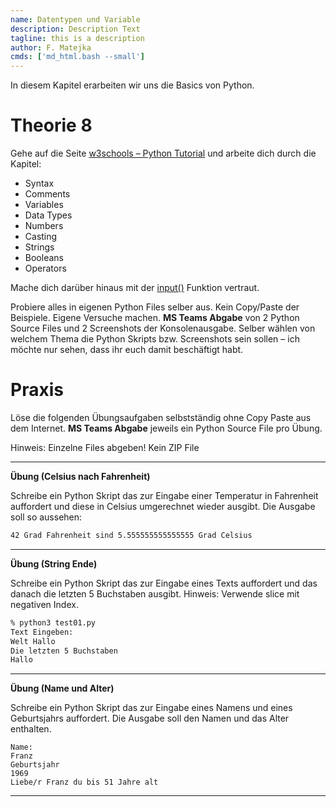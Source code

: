```yaml
---
name: Datentypen und Variable
description: Description Text
tagline: this is a description
author: F. Matejka
cmds: ['md_html.bash --small']
---
```


In diesem Kapitel erarbeiten wir uns die Basics von Python.



# Theorie 8

Gehe auf die Seite [w3schools – Python Tutorial](https://www.w3schools.com/python/default.asp) und arbeite dich durch die Kapitel:

- Syntax
- Comments
- Variables
- Data Types
- Numbers
- Casting
- Strings
- Booleans
- Operators

Mache dich darüber hinaus mit der [input()](https://www.w3schools.com/python/ref_func_input.asp) Funktion vertraut.

Probiere alles in eigenen Python Files selber aus. Kein Copy/Paste der Beispiele. Eigene Versuche machen. **MS Teams Abgabe** von 2 Python Source Files und 2 Screenshots der Konsolenausgabe. Selber wählen von welchem Thema die Python Skripts bzw. Screenshots sein sollen – ich möchte nur sehen, dass ihr euch damit beschäftigt habt.



# Praxis

Löse die folgenden Übungsaufgaben selbstständig ohne Copy Paste aus dem Internet. **MS Teams Abgabe** jeweils ein Python Source File pro Übung.

Hinweis: Einzelne Files abgeben! Kein ZIP File



---

**Übung (Celsius nach Fahrenheit)**

Schreibe ein Python Skript das zur Eingabe einer Temperatur in Fahrenheit auffordert und diese in Celsius umgerechnet wieder ausgibt. Die Ausgabe soll so aussehen:

```bash
42 Grad Fahrenheit sind 5.555555555555555 Grad Celsius
```

---

**Übung (String Ende)**

Schreibe ein Python Skript das zur Eingabe eines Texts auffordert und das danach die letzten 5 Buchstaben ausgibt. Hinweis: Verwende slice mit negativen Index.

```bash
% python3 test01.py
Text Eingeben:
Welt Hallo
Die letzten 5 Buchstaben
Hallo
```

---

**Übung (Name und Alter)**

Schreibe ein Python Skript das zur Eingabe eines Namens und eines Geburtsjahrs auffordert. Die Ausgabe soll den Namen und das Alter enthalten.

```
Name:
Franz
Geburtsjahr
1969
Liebe/r Franz du bis 51 Jahre alt
```

---

